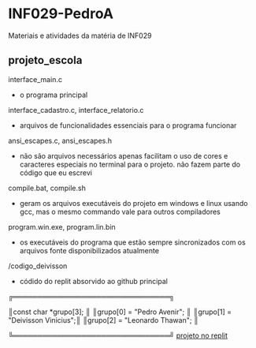 # INF029-PedroA

Materiais e atividades da matéria de INF029

## projeto_escola

interface_main.c
- o programa principal

interface_cadastro.c, interface_relatorio.c
- arquivos de funcionalidades essenciais para o programa funcionar

ansi_escapes.c, ansi_escapes.h
- não são arquivos necessários apenas facilitam o uso de cores e caracteres especiais no terminal para o projeto. não fazem parte do código que eu escrevi

compile.bat, compile.sh
- geram os arquivos executáveis do projeto em windows e linux usando gcc, mas o mesmo commando vale para outros compiladores

program.win.exe, program.lin.bin
- os executáveis do programa que estão sempre sincronizados com os arquivos fonte disponibilizados atualmente

/codigo_deivisson
- códido do replit absorvido ao github principal

╔════════════════════════════════╗

║const char *grupo[3];           ║
║grupo[0] = "Pedro Avenir";      ║
║grupo[1] = "Deivisson Vinicius";║
║grupo[2] = "Leonardo Thawan";   ║

╚════════════════════════════════╝
[projeto no replit](https://replit.com/@deivissonvinic1/INF029-deivissonVinicius?v=1#README.md)

##
